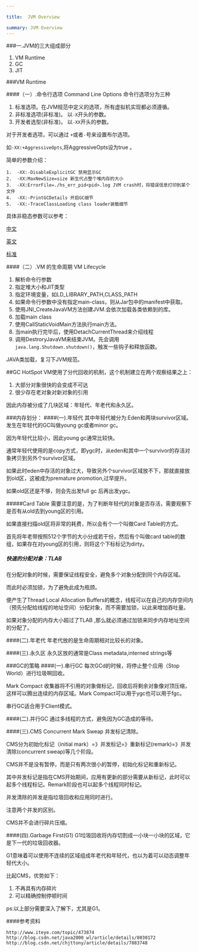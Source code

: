 ```yaml
---

title:  JVM Overview

summary: JVM Overview
---
```



###一.JVM的三大组成部分

1. VM Runtime
2. GC
3. JIT

###VM Runtime

####（一）.命令行选项 Command Line Options
命令行选项分为三种

1.	标准选项。在JVM规范中定义的选项，所有虚拟机实现都必须遵循。
2.	非标准选项(非标准)。 以`-X`开头的参数。
3.	开发者选型(非标准)。 以`-XX`开头的参数。

对于开发者选项，可以通过 `+`或者`-`号来设置布尔选项。

如`-XX:+AggressiveOpts`,将AggressiveOpts设为true 。

简单的参数介绍：


	1.	-XX:-DisableExplicitGC 禁用显示GC
	2.	-XX:MaxNewSize=size 新生代占整个堆内存的大小
	3.	-XX:ErrorFile=./hs_err_pid<pid>.log JVM crash时，将错误信息打印到某个文件
	4.	-XX:-PrintGCDetails 开启GC细节
	5.	-XX:-TraceClassLoading class loader装载细节

具体非稳态参数可以参考：

[中文](http://kenwublog.com/docs/java6-jvm-options-chinese-edition.htm)

[英文](http://www.oracle.com/technetwork/java/javase/tech/vmoptions-jsp-140102.html)

[标准](http://docs.oracle.com/javase/7/docs/technotes/tools/solaris/java.html)

####（二）.VM 的生命周期 VM Lifecycle

1.	解析命令行参数
2.	指定堆大小和JIT类型
3.	指定环境变量，如LD_LIBRARY_PATH,CLASS_PATH
4.	如果命令行参数中没有指定main-class，则从Jar包中的manifest中获取。
5.	使用JNI_CreateJavaVM方法创建JVM.会依次加载各类依赖到的库。
6.	加载main class
7.	使用CallStaticVoidMain方法执行main方法。
8.	当main执行完毕后，使用DetachCurrentThread来介绍线程
9.	调用DestroryJavaVM来结束JVM。先会调用`java.lang.Shutdown.shutdown()`，触发一些钩子和释放函数。


JAVA类加载，复习下JVM规范。

##GC
HotSpot VM使用了分代回收的机制，这个机制建立在两个观察结果之上：

1.	大部分对象很快的会变成不可达
2.	很少存在老对象对新对象的引用

因此内存被分成了几块区域：年轻代、年老代和永久区。

###内存划分：
####(一).年轻代
其中年轻代被分为:Eden和两块survivor区域。发生在年轻代的GC叫做young gc或者minor gc。

因为年轻代比较小，因此young gc通常比较快。

通常年轻代使用的是copy方式，即ygc时，从eden和其中一个survivor的存活对象拷贝到另外个survivor区域。

如果此时eden中存活的对象过大，导致另外个survivor区域放不下，那就直接放到old区，这被成为premature promotion,过早提升。

如果old区还是不够，则会先出发full gc 后再出发ygc。 


#####Card Table
需要注意的是，为了判断年轻代的对象是否存活，需要观察下是否有从old去到young区的引用。

如果直接扫描old区将非常的耗费，所以会有个一个叫做Card Table的方式。

首先将年老带按照512个字节的大小分成若干份，然后有个叫做card table的数组，如果存在对young区的引用，则将这个下标标记为dirty。

##### 快速的分配对象：TLAB
在分配对象的时候，需要保证线程安全，避免多个对象分配到同个内存区域。

而此时必须加锁，为了避免此成为瓶颈。

便产生了Thread Local Allocation Buffers的概念，线程可以在自己的内存空间内（预先分配给线程的地址空间）分配对象，而不需要加锁，以此来增加吞吐量。

如果对象分配的内存大小超过了TLAB ,那么就必须通过加锁来同步内存地址空间的分配了。

####(二).年老代
年老代放的是生命周期相对比较长的对象。

####(三).永久区
永久区放的通常是Class metadata,interned strings等

###GC的策略
####(一).串行GC
每次GCd的时候，将停止整个应用（Stop World）进行垃圾啊回收。

Mark Compact 收集器将不引用的对象做标记，回收后将剩余对象像对顶压缩，这样可以腾出连续的内存区域。Mark Compact可以用于ygc也可以用于fgc。

串行GC适合用于Client模式。

####(二).并行GC
通过多线程的方式，避免因为GC造成的等待。


####(三).CMS
Concurrent Mark Sweap 并发标记清除。
 
CMS分为初始化标记（initial mark）=》并发标记=》重新标记(remark)=》并发清除(concurrent sweap)等几个阶段。

CMS并不是没有暂停，而是只有两次很小的暂停，初始化标记和重新标记。

其中并发标记是指在CMS开始期间，应用有更新的部分需要从新标记，此时可以起多个线程标记。Remark阶段也可以起多个线程同时标记。

并发清除的并发是指垃圾回收和应用同时进行。

注意两个并发的区别。

CMS并不会进行碎片压缩。


####(四).Garbage First(G1)
G1垃圾回收将内存切割成一小块一小块的区域，它是下一代的垃圾回收器。

G1意味着可以使用不连续的区域组成年老代和年轻代，也以为着可以动态调整年轻代大小。

比起CMS，优势如下：

1.	不再具有内存碎片
2.	可以精确控制停顿时间

ps:以上部分需要深入了解下，尤其是G1。

####参考资料

	http://www.iteye.com/topic/473874
	http://blog.csdn.net/java2000_wl/article/details/8030172
	http://blog.csdn.net/chjttony/article/details/7883748
	
